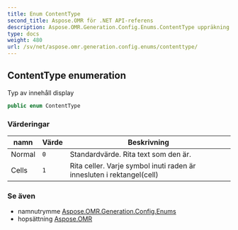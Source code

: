 ```yaml
---
title: Enum ContentType
second_title: Aspose.OMR för .NET API-referens
description: Aspose.OMR.Generation.Config.Enums.ContentType uppräkning. Typ av innehåll display
type: docs
weight: 480
url: /sv/net/aspose.omr.generation.config.enums/contenttype/
---
```

## ContentType enumeration

Typ av innehåll display

```csharp
public enum ContentType
```

### Värderingar

| namn | Värde | Beskrivning |
| --- | --- | --- |
| Normal | `0` | Standardvärde. Rita text som den är. |
| Cells | `1` | Rita celler. Varje symbol inuti raden är innesluten i rektangel(cell) |

### Se även

* namnutrymme [Aspose.OMR.Generation.Config.Enums](../../aspose.omr.generation.config.enums/)
* hopsättning [Aspose.OMR](../../)


